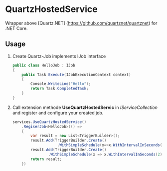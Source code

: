 #	QuartzHostedService

Wrapper above [Quartz.NET] (https://github.com/quartznet/quartznet) for .NET Core.

## Usage

1. Create Quartz-Job implements IJob interface

    ``` C#
    public class HelloJob : IJob
    {
        public Task Execute(IJobExecutionContext context)
        {
            Console.WriteLine("Hello");
            return Task.CompletedTask;
        }
    }
    ```
1. Call extension methode __UseQuartzHostedServic__ in *IServiceCollection* and register and configure your created job.
    ``` C#
    services.UseQuartzHostedService()
        .RegiserJob<HelloJob>(() =>
        {
            var result = new List<TriggerBuilder>();
            result.Add(TriggerBuilder.Create()
                        .WithSimpleSchedule(x=>x.WithIntervalInSeconds(1).RepeatForever()));
            result.Add(TriggerBuilder.Create()
                    .WithSimpleSchedule(x => x.WithIntervalInSeconds(2).RepeatForever()));
            return result;
        })
    ```
